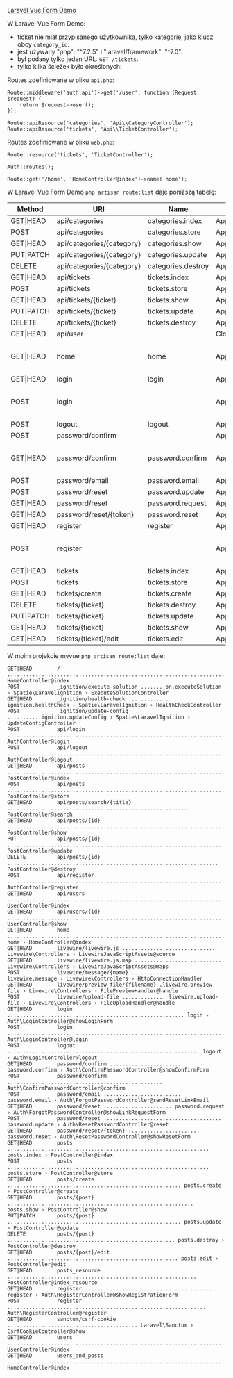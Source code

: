 [Laravel Vue Form Demo](https://github.com/LaravelDaily/Laravel-Vue-Form-Demo "Laravel Form transformed from Blade into a Vue.js component")  

W Laravel Vue Form Demo:
- ticket nie miał przypisanego użytkownika, tylko kategorię, jako klucz obcy `category_id`.
- jest używany  "php": "^7.2.5" i "laravel/framework": "^7.0".
- był podany tylko jeden URL: `GET /tickets`.
- tylko kilka ścieżek było określonych:

Routes zdefiniowane w pliku `api.php`:  

```
Route::middleware('auth:api')->get('/user', function (Request $request) {
    return $request->user();
});

Route::apiResource('categories', 'Api\\CategoryController');
Route::apiResource('tickets', 'Api\\TicketController');
```

Routes zdefiniowane w pliku `web.php`:  

```
Route::resource('tickets', 'TicketController');

Auth::routes();

Route::get('/home', 'HomeController@index')->name('home');
```

W Laravel Vue Form Demo `php artisan route:list` daje poniższą tabelę:  

| Method    | URI                       | Name               | Action                                                                 | Middleware |
|-----------|---------------------------|--------------------|------------------------------------------------------------------------|------------|
| GET\|HEAD  | api/categories            | categories.index   | App\Http\Controllers\Api\CategoryController@index                      | api        |
| POST      | api/categories            | categories.store   | App\Http\Controllers\Api\CategoryController@store                      | api        |
| GET\|HEAD  | api/categories/{category} | categories.show    | App\Http\Controllers\Api\CategoryController@show                       | api        |
| PUT\|PATCH | api/categories/{category} | categories.update  | App\Http\Controllers\Api\CategoryController@update                     | api        |
| DELETE    | api/categories/{category} | categories.destroy | App\Http\Controllers\Api\CategoryController@destroy                    | api        |
| GET\|HEAD  | api/tickets               | tickets.index      | App\Http\Controllers\Api\TicketController@index                        | api        |
| POST      | api/tickets               | tickets.store      | App\Http\Controllers\Api\TicketController@store                        | api        |
| GET\|HEAD  | api/tickets/{ticket}      | tickets.show       | App\Http\Controllers\Api\TicketController@show                         | api        |
| PUT\|PATCH | api/tickets/{ticket}      | tickets.update     | App\Http\Controllers\Api\TicketController@update                       | api        |
| DELETE    | api/tickets/{ticket}      | tickets.destroy    | App\Http\Controllers\Api\TicketController@destroy                      | api        |
| GET\|HEAD  | api/user                  |                    | Closure                                                                | api        |
|           |                           |                    |                                                                        | auth:api   |
| GET\|HEAD  | home                      | home               | App\Http\Controllers\HomeController@index                              | web        |
|           |                           |                    |                                                                        | auth       |
| GET\|HEAD  | login                     | login              | App\Http\Controllers\Auth\LoginController@showLoginForm                | web        |
|           |                           |                    |                                                                        | guest      |
| POST      | login                     |                    | App\Http\Controllers\Auth\LoginController@login                        | web        |
|           |                           |                    |                                                                        | guest      |
| POST      | logout                    | logout             | App\Http\Controllers\Auth\LoginController@logout                       | web        |
| POST      | password/confirm          |                    | App\Http\Controllers\Auth\ConfirmPasswordController@confirm            | web        |
|           |                           |                    |                                                                        | auth       |
| GET\|HEAD  | password/confirm          | password.confirm   | App\Http\Controllers\Auth\ConfirmPasswordController@showConfirmForm    | web        |
|           |                           |                    |                                                                        | auth       |
| POST      | password/email            | password.email     | App\Http\Controllers\Auth\ForgotPasswordController@sendResetLinkEmail  | web        |
| POST      | password/reset            | password.update    | App\Http\Controllers\Auth\ResetPasswordController@reset                | web        |
| GET\|HEAD  | password/reset            | password.request   | App\Http\Controllers\Auth\ForgotPasswordController@showLinkRequestForm | web        |
| GET\|HEAD  | password/reset/{token}    | password.reset     | App\Http\Controllers\Auth\ResetPasswordController@showResetForm        | web        |
| GET\|HEAD  | register                  | register           | App\Http\Controllers\Auth\RegisterController@showRegistrationForm      | web        |
|           |                           |                    |                                                                        | guest      |
| POST      | register                  |                    | App\Http\Controllers\Auth\RegisterController@register                  | web        |
|           |                           |                    |                                                                        | guest      |
| GET\|HEAD  | tickets                   | tickets.index      | App\Http\Controllers\TicketController@index                            | web        |
| POST      | tickets                   | tickets.store      | App\Http\Controllers\TicketController@store                            | web        |
| GET\|HEAD  | tickets/create            | tickets.create     | App\Http\Controllers\TicketController@create                           | web        |
| DELETE    | tickets/{ticket}          | tickets.destroy    | App\Http\Controllers\TicketController@destroy                          | web        |
| PUT\|PATCH | tickets/{ticket}          | tickets.update     | App\Http\Controllers\TicketController@update                           | web        |
| GET\|HEAD  | tickets/{ticket}          | tickets.show       | App\Http\Controllers\TicketController@show                             | web        |
| GET\|HEAD  | tickets/{ticket}/edit     | tickets.edit       | App\Http\Controllers\TicketController@edit                             | web        |


W moim projekcie myvue `php artisan route:list` daje:  

```
GET|HEAD        / ................................................................................... HomeController@index
POST            _ignition/execute-solution ........on.executeSolution › Spatie\LaravelIgnition › ExecuteSolutionController
GET|HEAD        _ignition/health-check ............. ignition.healthCheck › Spatie\LaravelIgnition › HealthCheckController
POST            _ignition/update-config ...........ignition.updateConfig › Spatie\LaravelIgnition › UpdateConfigController
POST            api/login ........................................................................... AuthController@login
POST            api/logout ......................................................................... AuthController@logout
GET|HEAD        api/posts ........................................................................... PostController@index
POST            api/posts ........................................................................... PostController@store
GET|HEAD        api/posts/search/{title} ........................................................... PostController@search
GET|HEAD        api/posts/{id} ....................................................................... PostController@show
PUT             api/posts/{id} ..................................................................... PostController@update
DELETE          api/posts/{id} .................................................................... PostController@destroy
POST            api/register ..................................................................... AuthController@register
GET|HEAD        api/users ........................................................................... UserController@index
GET|HEAD        api/users/{id} ....................................................................... UserController@show
GET|HEAD        home ......................................................................... home › HomeController@index
GET|HEAD        livewire/livewire.js .............................. Livewire\Controllers › LivewireJavaScriptAssets@source
GET|HEAD        livewire/livewire.js.map ............................ Livewire\Controllers › LivewireJavaScriptAssets@maps
POST            livewire/message/{name} .................. livewire.message › Livewire\Controllers › HttpConnectionHandler
GET|HEAD        livewire/preview-file/{filename} .livewire.preview-file › Livewire\Controllers › FilePreviewHandler@handle
POST            livewire/upload-file .............. livewire.upload-file › Livewire\Controllers › FileUploadHandler@handle
GET|HEAD        login ......................................................... login › Auth\LoginController@showLoginForm
POST            login ......................................................................... Auth\LoginController@login
POST            logout .............................................................. logout › Auth\LoginController@logout
GET|HEAD        password/confirm ....................... password.confirm › Auth\ConfirmPasswordController@showConfirmForm
POST            password/confirm .................................................. Auth\ConfirmPasswordController@confirm
POST            password/email ......................... password.email › Auth\ForgotPasswordController@sendResetLinkEmail
GET|HEAD        password/reset ...................... password.request › Auth\ForgotPasswordController@showLinkRequestForm
POST            password/reset ...................................... password.update › Auth\ResetPasswordController@reset
GET|HEAD        password/reset/{token} ....................... password.reset › Auth\ResetPasswordController@showResetForm
GET|HEAD        posts ................................................................. posts.index › PostController@index
POST            posts ................................................................. posts.store › PostController@store
GET|HEAD        posts/create ........................................................ posts.create › PostController@create
GET|HEAD        posts/{post} ............................................................ posts.show › PostController@show
PUT|PATCH       posts/{post} ........................................................ posts.update › PostController@update
DELETE          posts/{post} ...................................................... posts.destroy › PostController@destroy
GET|HEAD        posts/{post}/edit ....................................................... posts.edit › PostController@edit
GET|HEAD        posts_resource ............................................................. PostController@index_resource
GET|HEAD        register ......................................... register › Auth\RegisterController@showRegistrationForm
POST            register ................................................................ Auth\RegisterController@register
GET|HEAD        sanctum/csrf-cookie .......................................... Laravel\Sanctum › CsrfCookieController@show
GET|HEAD        users ............................................................................... UserController@index
GET|HEAD        users_and_posts ..................................................................... HomeController@index
```
